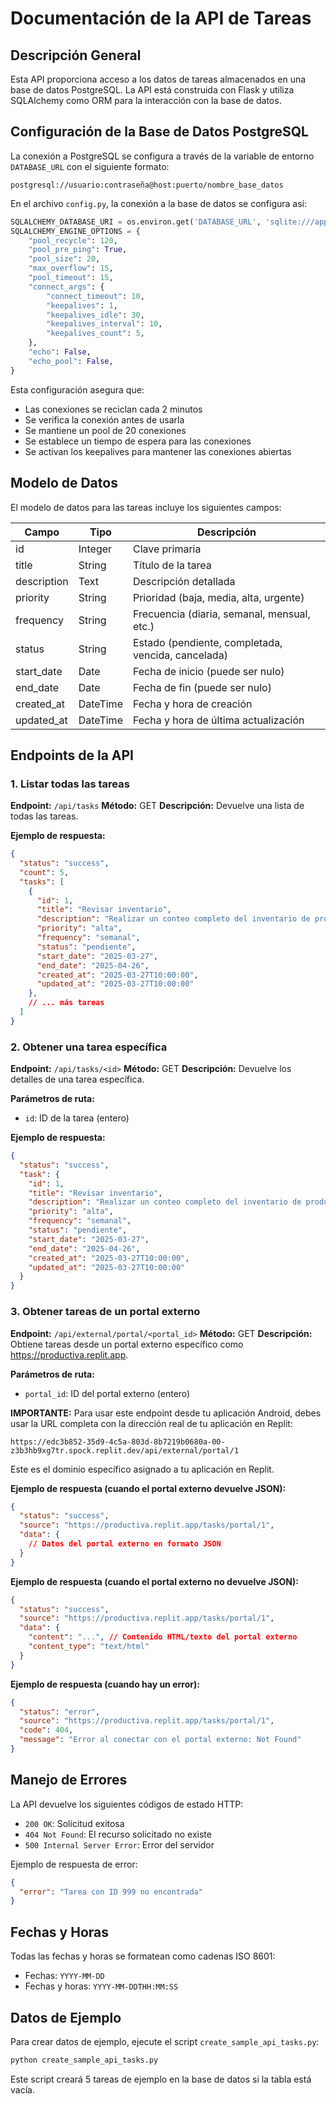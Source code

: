 # Documentación de la API de Tareas

## Descripción General

Esta API proporciona acceso a los datos de tareas almacenados en una base de datos PostgreSQL.
La API está construida con Flask y utiliza SQLAlchemy como ORM para la interacción con la base de datos.

## Configuración de la Base de Datos PostgreSQL

La conexión a PostgreSQL se configura a través de la variable de entorno `DATABASE_URL` con el siguiente formato:

```
postgresql://usuario:contraseña@host:puerto/nombre_base_datos
```

En el archivo `config.py`, la conexión a la base de datos se configura así:

```python
SQLALCHEMY_DATABASE_URI = os.environ.get('DATABASE_URL', 'sqlite:///app.db')
SQLALCHEMY_ENGINE_OPTIONS = {
    "pool_recycle": 120,
    "pool_pre_ping": True,
    "pool_size": 20,
    "max_overflow": 15,
    "pool_timeout": 15,
    "connect_args": {
        "connect_timeout": 10,
        "keepalives": 1,
        "keepalives_idle": 30,
        "keepalives_interval": 10,
        "keepalives_count": 5,
    },
    "echo": False,
    "echo_pool": False,
}
```

Esta configuración asegura que:
- Las conexiones se reciclan cada 2 minutos
- Se verifica la conexión antes de usarla
- Se mantiene un pool de 20 conexiones
- Se establece un tiempo de espera para las conexiones
- Se activan los keepalives para mantener las conexiones abiertas

## Modelo de Datos

El modelo de datos para las tareas incluye los siguientes campos:

| Campo | Tipo | Descripción |
|-------|------|-------------|
| id | Integer | Clave primaria |
| title | String | Título de la tarea |
| description | Text | Descripción detallada |
| priority | String | Prioridad (baja, media, alta, urgente) |
| frequency | String | Frecuencia (diaria, semanal, mensual, etc.) |
| status | String | Estado (pendiente, completada, vencida, cancelada) |
| start_date | Date | Fecha de inicio (puede ser nulo) |
| end_date | Date | Fecha de fin (puede ser nulo) |
| created_at | DateTime | Fecha y hora de creación |
| updated_at | DateTime | Fecha y hora de última actualización |

## Endpoints de la API

### 1. Listar todas las tareas

**Endpoint:** `/api/tasks`
**Método:** GET
**Descripción:** Devuelve una lista de todas las tareas.

**Ejemplo de respuesta:**
```json
{
  "status": "success",
  "count": 5,
  "tasks": [
    {
      "id": 1,
      "title": "Revisar inventario",
      "description": "Realizar un conteo completo del inventario de productos.",
      "priority": "alta",
      "frequency": "semanal",
      "status": "pendiente",
      "start_date": "2025-03-27",
      "end_date": "2025-04-26",
      "created_at": "2025-03-27T10:00:00",
      "updated_at": "2025-03-27T10:00:00"
    },
    // ... más tareas
  ]
}
```

### 2. Obtener una tarea específica

**Endpoint:** `/api/tasks/<id>`
**Método:** GET
**Descripción:** Devuelve los detalles de una tarea específica.

**Parámetros de ruta:**
- `id`: ID de la tarea (entero)

**Ejemplo de respuesta:**
```json
{
  "status": "success",
  "task": {
    "id": 1,
    "title": "Revisar inventario",
    "description": "Realizar un conteo completo del inventario de productos.",
    "priority": "alta",
    "frequency": "semanal",
    "status": "pendiente",
    "start_date": "2025-03-27",
    "end_date": "2025-04-26",
    "created_at": "2025-03-27T10:00:00",
    "updated_at": "2025-03-27T10:00:00"
  }
}
```

### 3. Obtener tareas de un portal externo

**Endpoint:** `/api/external/portal/<portal_id>`
**Método:** GET
**Descripción:** Obtiene tareas desde un portal externo específico como https://productiva.replit.app.

**Parámetros de ruta:**
- `portal_id`: ID del portal externo (entero)

**IMPORTANTE:** Para usar este endpoint desde tu aplicación Android, debes usar la URL completa con la dirección real de tu aplicación en Replit:

```
https://edc3b852-35d9-4c5a-803d-8b7219b0680a-00-z3b3hb9xg7tr.spock.replit.dev/api/external/portal/1
```

Este es el dominio específico asignado a tu aplicación en Replit.

**Ejemplo de respuesta (cuando el portal externo devuelve JSON):**
```json
{
  "status": "success",
  "source": "https://productiva.replit.app/tasks/portal/1",
  "data": {
    // Datos del portal externo en formato JSON
  }
}
```

**Ejemplo de respuesta (cuando el portal externo no devuelve JSON):**
```json
{
  "status": "success",
  "source": "https://productiva.replit.app/tasks/portal/1",
  "data": {
    "content": "...", // Contenido HTML/texto del portal externo
    "content_type": "text/html"
  }
}
```

**Ejemplo de respuesta (cuando hay un error):**
```json
{
  "status": "error",
  "source": "https://productiva.replit.app/tasks/portal/1",
  "code": 404,
  "message": "Error al conectar con el portal externo: Not Found"
}
```

## Manejo de Errores

La API devuelve los siguientes códigos de estado HTTP:

- `200 OK`: Solicitud exitosa
- `404 Not Found`: El recurso solicitado no existe
- `500 Internal Server Error`: Error del servidor

Ejemplo de respuesta de error:
```json
{
  "error": "Tarea con ID 999 no encontrada"
}
```

## Fechas y Horas

Todas las fechas y horas se formatean como cadenas ISO 8601:
- Fechas: `YYYY-MM-DD`
- Fechas y horas: `YYYY-MM-DDTHH:MM:SS`

## Datos de Ejemplo

Para crear datos de ejemplo, ejecute el script `create_sample_api_tasks.py`:

```bash
python create_sample_api_tasks.py
```

Este script creará 5 tareas de ejemplo en la base de datos si la tabla está vacía.